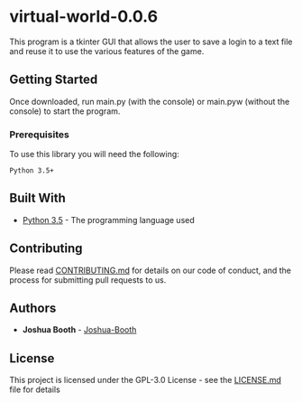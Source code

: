# virtual-world-0.0.6
This program is a tkinter GUI that allows the user to save a login to a text file and reuse it to use the various features of the game.

## Getting Started

Once downloaded, run main.py (with the console) or main.pyw (without the console) to start the program.

### Prerequisites

To use this library you will need the following:

```
Python 3.5+
```

## Built With

* [Python 3.5](https://docs.python.org/3.5/) - The programming language used

## Contributing

Please read [CONTRIBUTING.md]() for details on our code of conduct, and the process for submitting pull requests to us.

## Authors

* **Joshua Booth** - [Joshua-Booth](https://github.com/Joshua-Booth)


## License

This project is licensed under the GPL-3.0 License - see the [LICENSE.md](LICENSE.md) file for details
